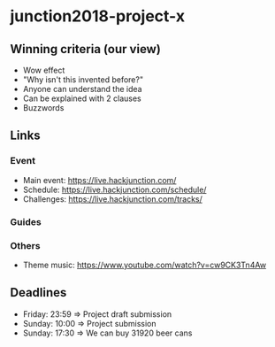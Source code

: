 # junction2018-project-x


## Winning criteria (our view)

- Wow effect
- "Why isn't this invented before?"
- Anyone can understand the idea
- Can be explained with 2 clauses
- Buzzwords

## Links


### Event

- Main event: https://live.hackjunction.com/
- Schedule: https://live.hackjunction.com/schedule/
- Challenges: https://live.hackjunction.com/tracks/

### Guides


### Others

- Theme music: https://www.youtube.com/watch?v=cw9CK3Tn4Aw



## Deadlines

- Friday: 23:59 => Project draft submission
- Sunday: 10:00 => Project submission
- Sunday: 17:30 => We can buy 31920 beer cans

